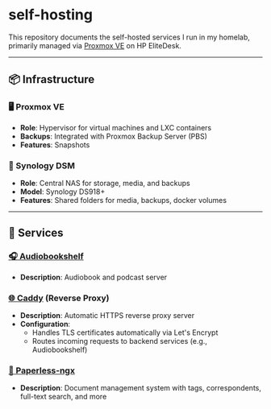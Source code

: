 # self-hosting

This repository documents the self-hosted services I run in my homelab, primarily managed via [Proxmox VE](https://www.proxmox.com/en/) on HP EliteDesk.

---

## 📦 Infrastructure

### 🖥️ Proxmox VE
- **Role**: Hypervisor for virtual machines and LXC containers
- **Backups**: Integrated with Proxmox Backup Server (PBS)
- **Features**: Snapshots

### 📁 Synology DSM
- **Role**: Central NAS for storage, media, and backups
- **Model**: Synology DS918+
- **Features**: Shared folders for media, backups, docker volumes

---

## 🔧 Services

### [🎧 Audiobookshelf](https://github.com/advplyr/audiobookshelf)
- **Description**: Audiobook and podcast server

### [🌐 Caddy](https://github.com/caddyserver/caddy) (Reverse Proxy)
- **Description**: Automatic HTTPS reverse proxy server
- **Configuration**:
  - Handles TLS certificates automatically via Let's Encrypt
  - Routes incoming requests to backend services (e.g., Audiobookshelf)

### [📄 Paperless-ngx](https://github.com/paperless-ngx/paperless-ngx)
- **Description**: Document management system with tags, correspondents, full-text search, and more
